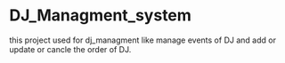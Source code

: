 # DJ_Managment_system
this project used for dj_managment like manage events of DJ and add or update or cancle the order of DJ.
